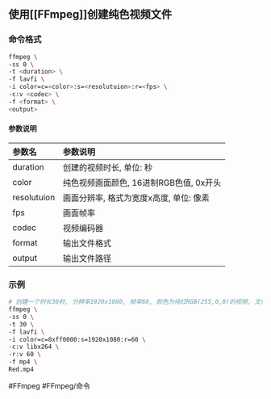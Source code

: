 ## 使用[[FFmpeg]]创建纯色视频文件
### 命令格式
```bash
ffmpeg \
-ss 0 \
-t <duration> \
-f lavfi \
-i color=c=<color>:s=<resolutuion>:r=<fps> \
-c:v <codec> \
-f <format> \
<output>
```

#### 参数说明
|参数名|参数说明|
|:-|:-|
|duration|创建的视频时长, 单位: 秒|
|color|纯色视频画面颜色, 16进制RGB色值, 0x开头|
|resolutuion|画面分辨率, 格式为宽度x高度, 单位: 像素|
|fps|画面帧率|
|codec|视频编码器|
|format|输出文件格式|
|output|输出文件路径|

### 示例
```bash
# 创建一个时长30秒, 分辨率1920x1080, 帧率60, 颜色为纯红RGB(255,0,0)的视频, 文件名为Red.mp4
ffmpeg \
-ss 0 \
-t 30 \
-f lavfi \
-i color=c=0xff0000:s=1920x1080:r=60 \
-c:v libx264 \
-r:v 60 \
-f mp4 \
Red.mp4
```

#FFmpeg #FFmpeg/命令 